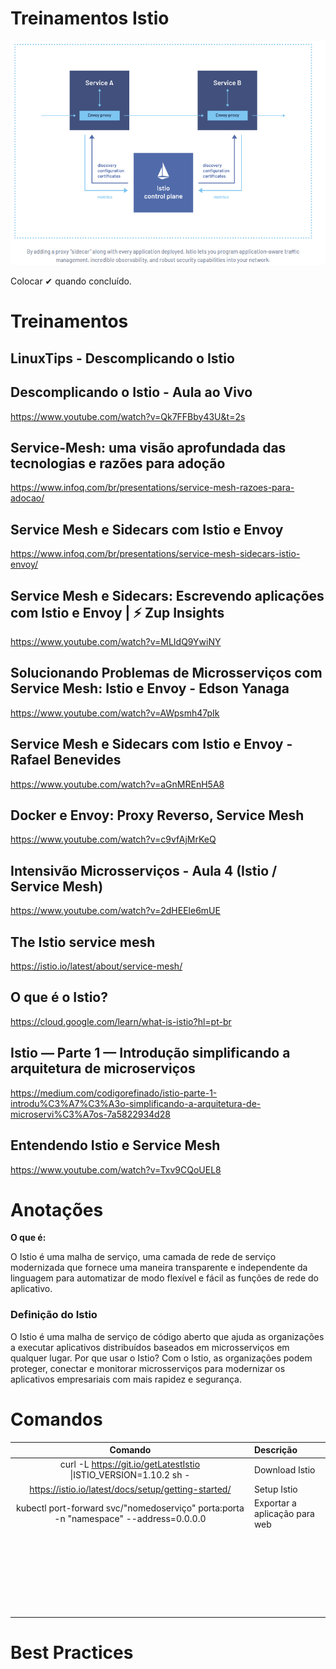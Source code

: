 # **Treinamentos  Istio**

![image-20210709191248031](./imagens/image-20210709191248031.png)



Colocar ✔ quando concluído. 

# **Treinamentos**


## **LinuxTips - Descomplicando o Istio** 



## Descomplicando o Istio - Aula ao Vivo

https://www.youtube.com/watch?v=Qk7FFBby43U&t=2s



## Service-Mesh: uma visão aprofundada das tecnologias e razões para adoção

https://www.infoq.com/br/presentations/service-mesh-razoes-para-adocao/

## Service Mesh e Sidecars com Istio e Envoy

https://www.infoq.com/br/presentations/service-mesh-sidecars-istio-envoy/



## Service Mesh e Sidecars: Escrevendo aplicações com Istio e Envoy | ⚡ Zup Insights 

https://www.youtube.com/watch?v=MLIdQ9YwiNY



## Solucionando Problemas de Microsserviços com Service Mesh: Istio e Envoy - Edson Yanaga

https://www.youtube.com/watch?v=AWpsmh47pIk



## Service Mesh e Sidecars com Istio e Envoy - Rafael Benevides

https://www.youtube.com/watch?v=aGnMREnH5A8



## Docker e Envoy: Proxy Reverso, Service Mesh

https://www.youtube.com/watch?v=c9vfAjMrKeQ



## Intensivão Microsserviços - Aula 4 (Istio / Service Mesh)

https://www.youtube.com/watch?v=2dHEEle6mUE



## The Istio service mesh

https://istio.io/latest/about/service-mesh/



## O que é o Istio?

https://cloud.google.com/learn/what-is-istio?hl=pt-br



## Istio — Parte 1 — Introdução simplificando a arquitetura de microserviços

https://medium.com/codigorefinado/istio-parte-1-introdu%C3%A7%C3%A3o-simplificando-a-arquitetura-de-microservi%C3%A7os-7a5822934d28



## Entendendo Istio e Service Mesh

https://www.youtube.com/watch?v=Txv9CQoUEL8





# **Anotações**

**O que é:**

O Istio é uma malha de serviço, uma camada de rede de serviço modernizada que fornece uma maneira transparente e independente da linguagem para automatizar de modo flexível e fácil as funções de rede do aplicativo. 

### Definição do Istio

O Istio é uma malha de serviço de código aberto que ajuda as organizações a executar aplicativos distribuídos baseados em microsserviços em qualquer lugar. Por que usar o Istio? Com o Istio, as organizações podem proteger, conectar e monitorar microsserviços para modernizar os aplicativos empresariais com mais rapidez e segurança.





# **Comandos**





|                           Comando                            | Descrição                     |
| :----------------------------------------------------------: | :---------------------------- |
| curl -L https://git.io/getLatestIstio \|ISTIO_VERSION=1.10.2 sh - | Download Istio                |
|     https://istio.io/latest/docs/setup/getting-started/      | Setup Istio                   |
| kubectl port-forward svc/"nomedoserviço" porta:porta -n "namespace" --address=0.0.0.0 | Exportar a aplicação para web |
|                                                              |                               |
|                                                              |                               |
|                                                              |                               |
|                                                              |                               |
|                                                              |                               |
|                                                              |                               |
|                                                              |                               |
|                                                              |                               |
|                                                              |                               |
|                                                              |                               |
|                                                              |                               |
|                                                              |                               |
|                                                              |                               |
|                                                              |                               |
|                                                              |                               |
|                                                              |                               |
|                                                              |                               |
|                                                              |                               |
|                                                              |                               |
|                                                              |                               |
|                                                              |                               |
|                                                              |                               |
|                                                              |                               |
|                                                              |                               |
|                                                              |                               |
|                                                              |                               |

# **Best Practices**

